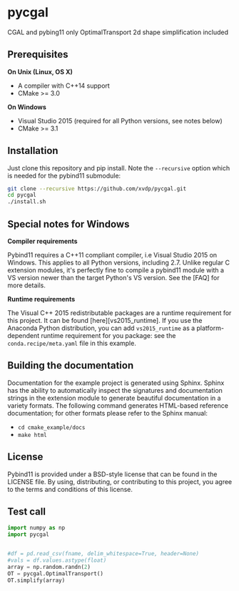 # pycgal

CGAL and pybing11
only OptimalTransport 2d shape simplification included


## Prerequisites

**On Unix (Linux, OS X)**

* A compiler with C++14 support
* CMake >= 3.0

**On Windows**

* Visual Studio 2015 (required for all Python versions, see notes below)
* CMake >= 3.1


## Installation

Just clone this repository and pip install. Note the `--recursive` option which is
needed for the pybind11 submodule:

```bash
git clone --recursive https://github.com/xvdp/pycgal.git
cd pycgal
./install.sh
```


## Special notes for Windows

**Compiler requirements**

Pybind11 requires a C++11 compliant compiler, i.e Visual Studio 2015 on Windows.
This applies to all Python versions, including 2.7. Unlike regular C extension
modules, it's perfectly fine to compile a pybind11 module with a VS version newer
than the target Python's VS version. See the [FAQ] for more details.

**Runtime requirements**

The Visual C++ 2015 redistributable packages are a runtime requirement for this
project. It can be found [here][vs2015_runtime]. If you use the Anaconda Python
distribution, you can add `vs2015_runtime` as a platform-dependent runtime
requirement for you package: see the `conda.recipe/meta.yaml` file in this example.


## Building the documentation

Documentation for the example project is generated using Sphinx. Sphinx has the
ability to automatically inspect the signatures and documentation strings in
the extension module to generate beautiful documentation in a variety formats.
The following command generates HTML-based reference documentation; for other
formats please refer to the Sphinx manual:

 - `cd cmake_example/docs`
 - `make html`


## License

Pybind11 is provided under a BSD-style license that can be found in the LICENSE
file. By using, distributing, or contributing to this project, you agree to the
terms and conditions of this license.


## Test call

```python
import numpy as np
import pycgal


#df = pd.read_csv(fname, delim_whitespace=True, header=None)
#vals = df.values.astype(float)
array = np.random.randn(2)
OT = pycgal.OptimalTransport()
OT.simplify(array)


